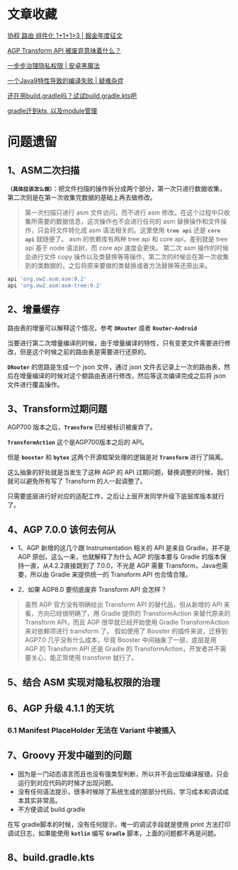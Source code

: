 # 文章收藏

[协程 路由 组件化 1+1+1>3 | 掘金年度征文](https://juejin.cn/post/6908232077200588814)

[AGP Transform API 被废弃意味着什么？](https://johnsonlee.io/2021/08/02/the-deprecation-of-agp-transform-api/)

[一步步治理隐私权限 | 安卓黑魔法](https://juejin.cn/post/6995015604839137316)

[一个Java9特性导致的编译失败 | 疑难杂症](https://juejin.cn/post/6988756346426376222)

[还在用build.gradle吗？试试build.gradle.kts吧](https://juejin.cn/post/6942859907586588685)

[gradle迁到kts, 以及module管理](https://juejin.cn/post/7002034268557803551)

# 问题遗留

## 1、ASM二次扫描

**`（具体应该怎么做）`**：把文件扫描的操作拆分成两个部分，第一次只进行数据收集，第二次则是在第一次收集完数据的基础上再去做修改。
> 第一次扫描只进行 asm 文件访问，而不进行 asm 修改。在这个过程中只收集所需要的数据信息，这次操作也不会进行任何的 asm 替换操作和文件操作，只会将文件转化成 asm 语法相关的。这里使用 **`tree api`** 还是 **`core api`** 就随便了。
> asm 的依赖库有两种 tree api 和 core api，差别就是 tree api 基于 node 语法树，而 core api 速度会更快。
> 第二次 asm 操作的时候会进行文件 copy 操作以及类替换等等操作，第二次的时候会在第一次收集到的类数据的，之后将原来要做的类替换或者方法替换等还原出来。

```groovy
api 'org.ow2.asm:asm:9.2'
api 'org.ow2.asm:asm-tree:9.2'
```

## 2、增量缓存

路由表的增量可以解释这个情况，参考 **`DRouter`** 或者 **`Router-Android`**

当要进行第二次增量编译的时候，由于增量编译的特性，只有变更文件需要进行修改，但是这个时候之前的路由表是需要进行还原的。

**`DRouter`** 的思路是生成一个 json 文件，通过 json 文件去记录上一次的路由表，然后在增量编译的时候对这个额路由表进行修改，然后等这次编译完成之后将 json 文件进行覆盖操作。

## 3、Transform过期问题

AGP700 版本之后，**`Transform`** 已经被标识被废弃了。

**`TransformAction`** 这个是AGP700版本之后的 API。

但是 **`booster`** 和 **`bytex`** 这两个开源框架处理的逻辑是对 **`Transform`** 进行了隔离。

这么抽象的好处就是当发生了这种 AGP 的 API 过期问题，替换调整的时候，我们就可以避免所有写了 Transform 的人一起调整了。

只需要底层进行好对应的适配工作，之后让上层开发同学升级下底层库版本就行了。

## 4、AGP 7.0.0 该何去何从

* 1、AGP 新增的这几个跟 Instrumentation 相关的 API 是来自 Gradle，并不是 AGP 原创，这么一来，也就解释了为什么 AGP 的版本要与 Gradle 的版本保持一直，从4.2.2直接跳到了 7.0.0，不光是 AGP 需要 Transform，Java也需要，所以由 Gradle 来提供统一的 Transform API 也合情合理。

* 2、如果 AGP8.0 要彻底废弃 Transform API 会怎样？

> 虽然 AGP 官方没有明确给出 Transform API 的替代品，但从新增的 API 来看，方向已经很明确了，用 Gradle 提供的 TransformAction 来替代原来的 Transform API，而且 AGP 很早就已经开始使用 Gradle TransformAction 来对依赖项进行 transform 了。
> 假如使用了 Booster 的插件来说，迁移到 AGP7.0 几乎没有什么成本，毕竟 Booster 中间抽象了一层，底层是用 AGP 的 Transform API 还是 Gradle 的 TransformAction，开发者并不需要关心，能正常使用 transform 就行了。

## 5、结合 ASM 实现对隐私权限的治理

## 6、AGP 升级 4.1.1 的天坑

### 6.1 Manifest PlaceHolder 无法在 Variant 中被插入

## 7、Groovy 开发中碰到的问题

* 因为是一门动态语言而且也没有强类型判断，所以并不会出现编译报错，只会运行到对应代码的时候才出现问题。
* 没有任何语法提示，很多时候除了系统生成的那部分代码，学习成本和调试成本其实非常高。
* 不方便调试 build.gradle

在写 gradle脚本的时候，没有任何提示，唯一的调试手段就是使用 print 方法打印调试日志，如果能使用 **`kotlin`** 编写 **`Gradle`** 脚本，上面的问题都不再是问题。

## 8、build.gradle.kts
